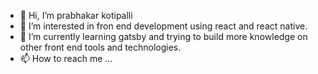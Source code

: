 - 👋 Hi, I’m prabhakar kotipalli
- 👀 I’m interested in fron end development using react and react native.
- 🌱 I’m currently learning gatsby and trying to build more knowledge on other front end tools and technologies.
- 📫 How to reach me ...

<!---
prabhakardude/prabhakardude is a ✨ special ✨ repository because its `README.md` (this file) appears on your GitHub profile.
You can click the Preview link to take a look at your changes.
--->
